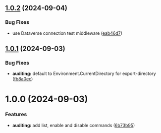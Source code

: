 ## [1.0.2](https://github.com/3mpowered/Dataverse.Convenience/compare/v1.0.1...v1.0.2) (2024-09-04)


### Bug Fixes

* use Dataverse connection test middleware ([eab46d7](https://github.com/3mpowered/Dataverse.Convenience/commit/eab46d73a7009c509e555281610904e0e8226b5c))

## [1.0.1](https://github.com/3mpowered/Dataverse.Convenience/compare/v1.0.0...v1.0.1) (2024-09-03)


### Bug Fixes

* **auditing:** default to Environment.CurrentDirectory for export-directory ([fb8a0ec](https://github.com/3mpowered/Dataverse.Convenience/commit/fb8a0ecb4c5dbc63098a60d779b23a70c1642a4b))

# 1.0.0 (2024-09-03)


### Features

* **auditing:** add list, enable and disable commands ([6b73b95](https://github.com/3mpowered/Dataverse.Convenience/commit/6b73b957a067214a07e47682d9851eb64f47418c))
